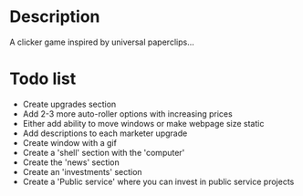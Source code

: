 # Description

A clicker game inspired by universal paperclips...

# Todo list

- Create upgrades section
- Add 2-3 more auto-roller options with increasing prices
- Either add ability to move windows or make webpage size static
- Add descriptions to each marketer upgrade
- Create window with a gif
- Create a 'shell' section with the 'computer'
- Create the 'news' section
- Create an 'investments' section
- Create a 'Public service' where you can invest in public service projects

